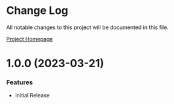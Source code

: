 # Change Log

All notable changes to this project will be documented in this file.

[Project Homepage](https://developers.kameleoon.com/nodejs-sdk.html)

# 1.0.0 (2023-03-21)


### Features

* Initial Release
